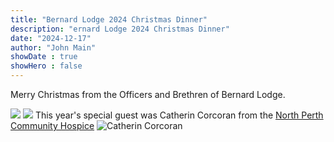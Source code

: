 ```yaml
---
title: "Bernard Lodge 2024 Christmas Dinner"
description: "ernard Lodge 2024 Christmas Dinner"
date: "2024-12-17"
author: "John Main"
showDate : true
showHero : false
---
```

Merry Christmas from the Officers and Brethren of Bernard Lodge. 

![](IMG_20250103_122514.jpg) ![](IMG_20250103_122532.jpg)
This year's special guest was Catherin Corcoran from the [North Perth Community Hospice](https://www.northperthcommunityhospice.org/)
![Catherin Corcoran](IMG_20250103_122536.jpg)


